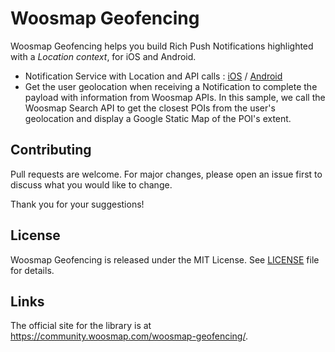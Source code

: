 ﻿
# Woosmap Geofencing
Woosmap Geofencing helps you build Rich Push Notifications highlighted with a *Location context*, for iOS and Android.

* Notification Service with Location and API calls : [iOS](/iOS/LocationNotification) / [Android](/Android/LocationNotification)
* Get the user geolocation when receiving a Notification to complete the payload with information from Woosmap APIs. In this sample, we call the Woosmap Search API to get the closest POIs from the user's geolocation and display a Google Static Map of the POI's extent. 

## Contributing

Pull requests are welcome. For major changes, please open an issue first to discuss what you would like to change.

Thank you for your suggestions!

## License

Woosmap Geofencing is released under the MIT License. See [LICENSE](/LICENSE.md) file for
details.

## Links

The official site for the library is at <https://community.woosmap.com/woosmap-geofencing/>.
